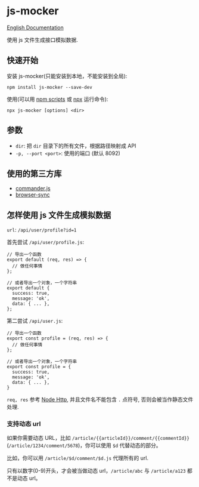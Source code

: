 # js-mocker

[English Documentation](./README.en.md)

使用 js 文件生成接口模拟数据.

## 快速开始

安装 js-mocker(只能安装到本地，不能安装到全局):

```
npm install js-mocker --save-dev
```

使用(可以用 [npm scripts](https://docs.npmjs.com/misc/scripts) 或 [npx](https://www.npmjs.com/package/npx) 运行命令):

```
npx js-mocker [options] <dir>
```

## 参数

- `dir`: 把 `dir` 目录下的所有文件，根据路径映射成 API
- `-p, --port <port>`: 使用的端口 (默认 8092)

## 使用的第三方库

- [commander.js](https://github.com/tj/commander.js)
- [browser-sync](https://github.com/BrowserSync/browser-sync)

## 怎样使用 js 文件生成模拟数据

`url`: `/api/user/profile?id=1`

首先尝试 `/api/user/profile.js`:

```
// 导出一个函数
export default (req, res) => {
  // 做任何事情
};

// 或者导出一个对象，一个字符串
export default {
  success: true,
  message: 'ok',
  data: { ... },
};
```

第二尝试 `/api/user.js`:

```
// 导出一个函数
export const profile = (req, res) => {
  // 做任何事情
};

// 或者导出一个对象，一个字符串
export const profile = {
  success: true,
  message: 'ok',
  data: { ... },
}
```

`req, res` 参考 [Node Http](https://nodejs.org/dist/latest-v8.x/docs/api/http.html), 并且文件名不能包含 `.` 点符号, 否则会被当作静态文件处理.

### 支持动态 url

如果你需要动态 URL，比如 `/article/{{articleId}}/comment/{{commentId}}`(`/article/1234/comment/5678`)，你可以使用 `$d` 代替动态的部分。

比如，你可以用 `/article/$d/comment/$d.js` 代理所有的 url.

只有以数字(0-9)开头，才会被当做动态 url，`/article/abc` 与 `/article/a123` 都不是动态 url。

